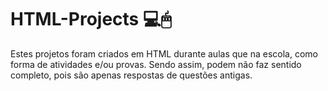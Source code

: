 # HTML-Projects 💻🖱
Estes projetos foram criados em HTML durante aulas que na escola, como forma de atividades e/ou provas. Sendo assim, podem não faz sentido completo, pois são apenas respostas de questões antigas.
